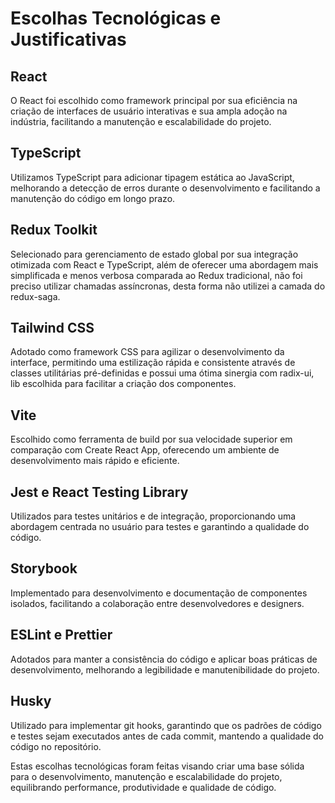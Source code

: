 # Escolhas Tecnológicas e Justificativas

## React
O React foi escolhido como framework principal por sua eficiência na criação de interfaces de usuário interativas e sua ampla adoção na indústria, facilitando a manutenção e escalabilidade do projeto.

## TypeScript
Utilizamos TypeScript para adicionar tipagem estática ao JavaScript, melhorando a detecção de erros durante o desenvolvimento e facilitando a manutenção do código em longo prazo.

## Redux Toolkit
Selecionado para gerenciamento de estado global por sua integração otimizada com React e TypeScript, além de oferecer uma abordagem mais simplificada e menos verbosa comparada ao Redux tradicional, não foi preciso utilizar chamadas assíncronas, desta forma não utilizei a camada do redux-saga.

## Tailwind CSS
Adotado como framework CSS para agilizar o desenvolvimento da interface, permitindo uma estilização rápida e consistente através de classes utilitárias pré-definidas e possui uma ótima sinergia com radix-ui, lib escolhida para facilitar a criação dos componentes.

## Vite
Escolhido como ferramenta de build por sua velocidade superior em comparação com Create React App, oferecendo um ambiente de desenvolvimento mais rápido e eficiente.

## Jest e React Testing Library
Utilizados para testes unitários e de integração, proporcionando uma abordagem centrada no usuário para testes e garantindo a qualidade do código.

## Storybook
Implementado para desenvolvimento e documentação de componentes isolados, facilitando a colaboração entre desenvolvedores e designers.

## ESLint e Prettier
Adotados para manter a consistência do código e aplicar boas práticas de desenvolvimento, melhorando a legibilidade e manutenibilidade do projeto.

## Husky
Utilizado para implementar git hooks, garantindo que os padrões de código e testes sejam executados antes de cada commit, mantendo a qualidade do código no repositório.

Estas escolhas tecnológicas foram feitas visando criar uma base sólida para o desenvolvimento, manutenção e escalabilidade do projeto, equilibrando performance, produtividade e qualidade de código.